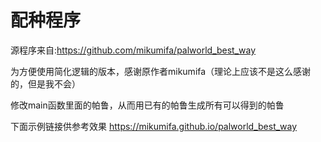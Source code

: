 # 配种程序
源程序来自:https://github.com/mikumifa/palworld_best_way

为方便使用简化逻辑的版本，感谢原作者mikumifa（理论上应该不是这么感谢的，但是我不会）

修改main函数里面的帕鲁，从而用已有的帕鲁生成所有可以得到的帕鲁

下面示例链接供参考效果
https://mikumifa.github.io/palworld_best_way
